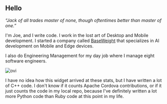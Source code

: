 ## Hello

_“Jack of all trades master of none, though oftentimes better than master of one.”_

I'm Joe, and I write code. I work in the lost art of Desktop and Mobile development. I started a company called [BaseWeight](https://baseweight.ai) that specializes in AI development on Mobile and Edge devices.

I also do Engineering Management for my day job where I manage eight software engineers.

<img src="https://github-readme-stats.vercel.app/api/top-langs?username=infil00p&show_icons=true&locale=en&layout=compact&theme=chartreuse-dark" alt="ovi" />

I have no idea how this widget arrived at these stats, but I have written a lot of C++ code.  I don't know if it counts Apache Cordova contributions, or if it just counts the code in my local repo, because I've definitely written a lot more Python code than Ruby code at this point in my life.
